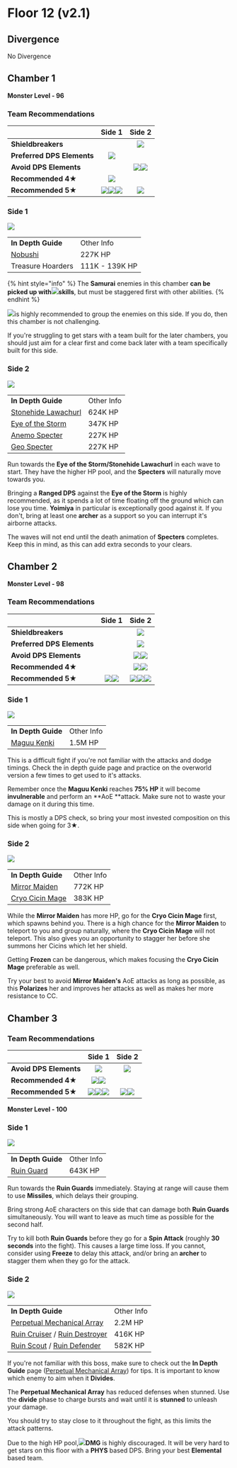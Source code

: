 # Floor 12 (v2.1)

## Divergence

No Divergence

## Chamber 1

**Monster Level - 96**

### Team Recommendations

|                            |                                                                                 Side 1                                                                                |                                        Side 2                                        |
| -------------------------- | :-------------------------------------------------------------------------------------------------------------------------------------------------------------------: | :----------------------------------------------------------------------------------: |
| **Shieldbreakers**         |                                                                                                                                                                       |                       ![](../../.gitbook/assets/geo\_small.png)                      |
| **Preferred DPS Elements** |                                                             ![](../../.gitbook/assets/physical\_small.png)                                                            |                                                                                      |
| **Avoid DPS Elements**     |                                                                                                                                                                       | ![](../../.gitbook/assets/anemo\_small.png)![](../../.gitbook/assets/geo\_small.png) |
| **Recommended 4**★         |                                                         ![](../../.gitbook/assets/ui\_avataricon\_sucrose.png)                                                        |                                                                                      |
| **Recommended 5**★         | ![](../../.gitbook/assets/ui\_avataricon\_lumine\_anemo.png)![](../../.gitbook/assets/ui\_avataricon\_kazuha.png)![](../../.gitbook/assets/ui\_avataricon\_venti.png) |                ![](../../.gitbook/assets/ui\_avataricon\_yoimiya.png)                |

### Side 1

![](../../.gitbook/assets/12-1-1v21.png)

|                                               |                |
| --------------------------------------------- | -------------- |
| **In Depth Guide**                            | Other Info     |
| [Nobushi](../../monsters/untitled/nobushi.md) | 227K HP        |
| Treasure Hoarders                             | 111K - 139K HP |

{% hint style="info" %}
The **Samurai** enemies in this chamber **can be picked up with**![](../../.gitbook/assets/anemo\_small.png)**skills**, but must be staggered first with other abilities.
{% endhint %}

![](../../.gitbook/assets/anemo\_small.png)is highly recommended to group the enemies on this side. If you do, then this chamber is not challenging.

If you're struggling to get stars with a team built for the later chambers, you should just aim for a clear first and come back later with a team specifically built for this side.

### Side 2

![](../../.gitbook/assets/12-1-2v21.png)

|                                                                                    |            |
| ---------------------------------------------------------------------------------- | ---------- |
| **In Depth Guide**                                                                 | Other Info |
| [Stonehide Lawachurl](../../monsters/hilichurls/lawachurls/stonehide-lawachurl.md) | 624K HP    |
| [Eye of the Storm](../../monsters/animals/eye-of-the-storm.md)                     | 347K HP    |
| [Anemo Specter](../../monsters/specters/anemo-specter.md)                          | 227K HP    |
| [Geo Specter](../../monsters/specters/geo-specter.md)                              | 227K HP    |

Run towards the **Eye of the Storm/Stonehide Lawachurl** in each wave to start. They have the higher HP pool, and the **Specters** will naturally move towards you.

Bringing a **Ranged DPS** against the **Eye of the Storm** is highly recommended, as it spends a lot of time floating off the ground which can lose you time. **Yoimiya** in particular is exceptionally good against it. If you don't, bring at least one **archer** as a support so you can interrupt it's airborne attacks.

The waves will not end until the death animation of **Specters** completes. Keep this in mind, as this can add extra seconds to your clears.

## Chamber 2

**Monster Level - 98**

### Team Recommendations

|                            |                                                   Side 1                                                   |                                                                             Side 2                                                                            |
| -------------------------- | :--------------------------------------------------------------------------------------------------------: | :-----------------------------------------------------------------------------------------------------------------------------------------------------------: |
| **Shieldbreakers**         |                                                                                                            |                                                           ![](../../.gitbook/assets/pyro\_small.png)                                                          |
| **Preferred DPS Elements** |                                                                                                            |                                                         ![](../../.gitbook/assets/physical\_small.png)                                                        |
| **Avoid DPS Elements**     |                                                                                                            |                                     ![](../../.gitbook/assets/hydro\_small.png)![](../../.gitbook/assets/cryo\_small.png)                                     |
| **Recommended 4**★         |                                                                                                            |                         ![](../../.gitbook/assets/ui\_avataricon\_xiangling.png)![](../../.gitbook/assets/ui\_avataricon\_sucrose.png)                        |
| **Recommended 5**★         | ![](../../.gitbook/assets/ui\_avataricon\_hutao.png)![](../../.gitbook/assets/ui\_avataricon\_yoimiya.png) | ![](../../.gitbook/assets/ui\_avataricon\_jean.png)![](../../.gitbook/assets/ui\_avataricon\_venti.png)![](../../.gitbook/assets/ui\_avataricon\_zhongli.png) |

### Side 1

![](../../.gitbook/assets/maguu-kenki.png)

|                                                     |            |
| --------------------------------------------------- | ---------- |
| **In Depth Guide**                                  | Other Info |
| [Maguu Kenki](../../monsters/elites/maguu-kenki.md) | 1.5M HP    |

This is a difficult fight if you're not familiar with the attacks and dodge timings. Check the in depth guide page and practice on the overworld version a few times to get used to it's attacks.

Remember once the **Maguu Kenki** reaches **75% HP** it will become **invulnerable** and perform an \*\*AoE \*\*attack. Make sure not to waste your damage on it during this time.

This is mostly a DPS check, so bring your most invested composition on this side when going for 3★.

### Side 2

![](../../.gitbook/assets/12-2-2v21.png)

|                                                            |            |
| ---------------------------------------------------------- | ---------- |
| **In Depth Guide**                                         | Other Info |
| [Mirror Maiden](../../monsters/fatui/mirror-maiden.md)     | 772K HP    |
| [Cryo Cicin Mage](../../monsters/fatui/cryo-cicin-mage.md) | 383K HP    |

While the **Mirror Maiden** has more HP, go for the **Cryo Cicin Mage** first, which spawns behind you. There is a high chance for the **Mirror Maiden** to teleport to you and group naturally, where the **Cryo Cicin Mage** will not teleport. This also gives you an opportunity to stagger her before she summons her Cicins which let her shield.

Getting **Frozen** can be dangerous, which makes focusing the **Cryo Cicin Mage** preferable as well.

Try your best to avoid **Mirror Maiden's** AoE attacks as long as possible, as this **Polarizes** her and improves her attacks as well as makes her more resistance to CC.

## Chamber 3

### Team Recommendations

|                        |                                                                               Side 1                                                                               |                                                   Side 2                                                   |
| ---------------------- | :----------------------------------------------------------------------------------------------------------------------------------------------------------------: | :--------------------------------------------------------------------------------------------------------: |
| **Avoid DPS Elements** |                                                           ![](../../.gitbook/assets/physical\_small.png)                                                           |                               ![](../../.gitbook/assets/physical\_small.png)                               |
| **Recommended 4**★     |                            ![](../../.gitbook/assets/ui\_avataricon\_xiangling.png)![](../../.gitbook/assets/ui\_avataricon\_beidou.png)                           |                                                                                                            |
| **Recommended 5**★     | ![](../../.gitbook/assets/ui\_avataricon\_ayaka.png)![](../../.gitbook/assets/ui\_avataricon\_tartaglia.png)![](../../.gitbook/assets/ui\_avataricon\_zhongli.png) | ![](../../.gitbook/assets/ui\_avataricon\_hutao.png)![](../../.gitbook/assets/ui\_avataricon\_yoimiya.png) |

**Monster Level - 100**

### Side 1

![](../../.gitbook/assets/12-3-1v21.jpg)

|                                                            |            |
| ---------------------------------------------------------- | ---------- |
| **In Depth Guide**                                         | Other Info |
| [Ruin Guard](../../monsters/ruin-constructs/ruin-guard.md) | 643K HP    |

Run towards the **Ruin Guards** immediately. Staying at range will cause them to use **Missiles**, which delays their grouping.

Bring strong AoE characters on this side that can damage both **Ruin Guards** simultaneously. You will want to leave as much time as possible for the second half.

Try to kill both **Ruin Guards** before they go for a **Spin Attack** (roughly **30 seconds** into the fight). This causes a large time loss. If you cannot, consider using **Freeze** to delay this attack, and/or bring an **archer** to stagger them when they go for the attack.

### Side 2

![](../../.gitbook/assets/perpetual-mechanical-arrray.jpg)

|                                                                                                                                     |            |
| ----------------------------------------------------------------------------------------------------------------------------------- | ---------- |
| **In Depth Guide**                                                                                                                  | Other Info |
| [Perpetual Mechanical Array](../../monsters/elites/perpetual-mechanical-array.md)                                                   | 2.2M HP    |
| [Ruin Cruiser](../../monsters/ruin-constructs/ruin-cruiser.md) / [Ruin Destroyer](../../monsters/ruin-constructs/ruin-destroyer.md) | 416K HP    |
| [Ruin Scout](../../monsters/ruin-constructs/ruin-scout.md) / [Ruin Defender](../../monsters/ruin-constructs/ruin-defender.md)       | 582K HP    |

If you're not familiar with this boss, make sure to check out the **In Depth Guide** page ([Perpetual Mechanical Array](../../monsters/elites/perpetual-mechanical-array.md)) for tips. It is important to know which enemy to aim when it **Divides**.

The **Perpetual Mechanical Array** has reduced defenses when stunned. Use the **divide** phase to charge bursts and wait until it is **stunned** to unleash your damage.

You should try to stay close to it throughout the fight, as this limits the attack patterns.

Due to the high HP pool,![](../../.gitbook/assets/physical\_small.png)**DMG** is highly discouraged. It will be very hard to get stars on this floor with a **PHYS** based DPS. Bring your best **Elemental** based team.
